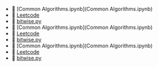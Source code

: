 * 📄 [Common Algorithms.ipynb](Common Algorithms.ipynb)
* 📂 [Leetcode](Leetcode)
* 📄 [bitwise.py](bitwise.py)
* 📄 [Common Algorithms.ipynb](Common Algorithms.ipynb)
* 📂 [Leetcode](Leetcode)
* 📄 [bitwise.py](bitwise.py)
* 📄 [Common Algorithms.ipynb](Common Algorithms.ipynb)
* 📂 [Leetcode](Leetcode)
* 📄 [bitwise.py](bitwise.py)

